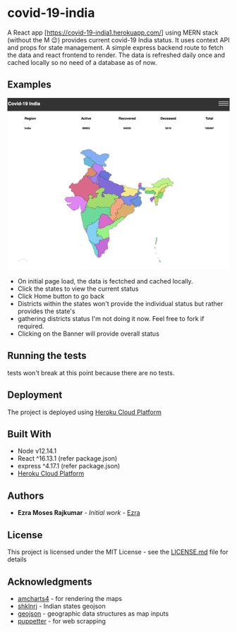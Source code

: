 # covid-19-india

A React app [https://covid-19-india1.herokuapp.com/] using MERN stack (without the M 😉) provides current covid-19 India status. It uses context API and props for state management. A simple express backend route to fetch the data and react frontend to render. The data is refreshed daily once and cached locally so no need of a database as of now.


## Examples
![Alt text](github.gif?raw=true "Covid-19 India")

- On initial page load, the data is fectched and cached locally. 
- Click the states to view the current status
- Click Home button to go back
- Districts within the states won't provide the individual status but rather provides the state's
- gathering districts status I'm not doing it now. Feel free to fork if required.
- Clicking on the Banner will provide overall status

## Running the tests

tests won't break at this point because there are no tests.

## Deployment

The project is deployed using [Heroku Cloud Platform](https://www.heroku.com) 

## Built With

* Node v12.14.1 
* React ^16.13.1 (refer package.json)
* express ^4.17.1 (refer package.json)
* [Heroku Cloud Platform](https://www.heroku.com)


## Authors

* **Ezra Moses Rajkumar** - *Initial work* - [Ezra](https://github.com/ezra-moses)


## License

This project is licensed under the MIT License - see the [LICENSE.md](LICENSE.md) file for details

## Acknowledgments

* [amcharts4](https://github.com/amcharts/amcharts4) - for rendering the maps
* [shklnrj](https://github.com/shklnrj/IndiaStateTopojsonFiles) - Indian states geojson
* [geojson](https://geojson.org) - geographic data structures as map inputs
* [puppetter](https://github.com/puppeteer/puppeteer) - for web scrapping

